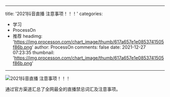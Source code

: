 
---
title: '2021抖音直播 注意事项！！！'
categories: 
 - 学习
 - ProcessOn
 - 推荐
headimg: 'https://img.processon.com/chart_image/thumb/617a657e1e0853741505f86b.png'
author: ProcessOn
comments: false
date: 2021-12-27 07:23:35
thumbnail: 'https://img.processon.com/chart_image/thumb/617a657e1e0853741505f86b.png'
---

<div>   
<img class="thumb" alt="2021抖音直播 注意事项！！！" src="https://img.processon.com/chart_image/thumb/617a657e1e0853741505f86b.png" referrerpolicy="no-referrer">
<p>通过官方渠道汇总了全网最全的直播禁忌词汇及注意事项。</p>  
</div>
            